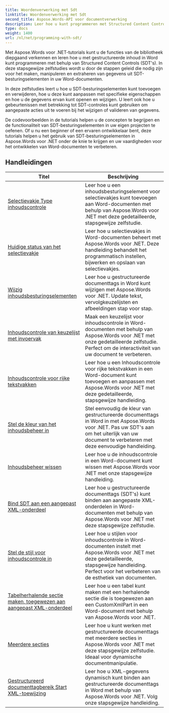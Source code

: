 ```yaml
---
title: Woordenverwerking met Sdt
linktitle: Woordenverwerking met Sdt
second_title: Aspose.Words-API voor documentverwerking
description: Leer hoe u kunt programmeren met Structured Content Controls (SDT) in Aspose.Words voor .NET. Volg stapsgewijze zelfstudies en voorbeeldcode in C# om besturingselementen voor gestructureerde inhoud in uw Word-documenten te manipuleren en aan te passen.
type: docs
weight: 1400
url: /nl/net/programming-with-sdt/
---
```

Met Aspose.Words voor .NET-tutorials kunt u de functies van de bibliotheek diepgaand verkennen en leren hoe u met gestructureerde inhoud in Word kunt programmeren met behulp van Structured Content Controls (SDT's). In deze stapsgewijze zelfstudies wordt u door de stappen geleid die nodig zijn voor het maken, manipuleren en extraheren van gegevens uit SDT-besturingselementen in uw Word-documenten.

In deze zelfstudies leert u hoe u SDT-besturingselementen kunt toevoegen en verwijderen, hoe u deze kunt aanpassen met specifieke eigenschappen en hoe u de gegevens ervan kunt openen en wijzigen. U leert ook hoe u gebeurtenissen met betrekking tot SDT-controles kunt gebruiken om aangepaste acties uit te voeren bij het wijzigen of valideren van gegevens.

De codevoorbeelden in de tutorials helpen u de concepten te begrijpen en de functionaliteit van SDT-besturingselementen in uw eigen projecten te oefenen. Of u nu een beginner of een ervaren ontwikkelaar bent, deze tutorials helpen u het gebruik van SDT-besturingselementen in Aspose.Words voor .NET onder de knie te krijgen en uw vaardigheden voor het ontwikkelen van Word-documenten te verbeteren.

 ## Handleidingen
| Titel | Beschrijving |
| --- | --- |
| [Selectievakje Type inhoudscontrole](./check-box-type-content-control/) | Leer hoe u een inhoudsbesturingselement voor selectievakjes kunt toevoegen aan Word-documenten met behulp van Aspose.Words voor .NET met deze gedetailleerde, stapsgewijze zelfstudie. |
| [Huidige status van het selectievakje](./current-state-of-check-box/) | Leer hoe u selectievakjes in Word-documenten beheert met Aspose.Words voor .NET. Deze handleiding behandelt het programmatisch instellen, bijwerken en opslaan van selectievakjes. |
| [Wijzig inhoudsbesturingselementen](./modify-content-controls/) | Leer hoe u gestructureerde documenttags in Word kunt wijzigen met Aspose.Words voor .NET. Update tekst, vervolgkeuzelijsten en afbeeldingen stap voor stap. |
| [Inhoudscontrole van keuzelijst met invoervak](./combo-box-content-control/) | Maak een keuzelijst voor inhoudscontrole in Word-documenten met behulp van Aspose.Words voor .NET met onze gedetailleerde zelfstudie. Perfect om de interactiviteit van uw document te verbeteren. |
| [Inhoudscontrole voor rijke tekstvakken](./rich-text-box-content-control/) | Leer hoe u een Inhoudscontrole voor rijke tekstvakken in een Word-document kunt toevoegen en aanpassen met Aspose.Words voor .NET met deze gedetailleerde, stapsgewijze handleiding. |
| [Stel de kleur van het inhoudsbeheer in](./set-content-control-color/) | Stel eenvoudig de kleur van gestructureerde documenttags in Word in met Aspose.Words voor .NET. Pas uw SDT's aan om het uiterlijk van uw document te verbeteren met deze eenvoudige handleiding. |
| [Inhoudsbeheer wissen](./clear-contents-control/) | Leer hoe u de inhoudscontrole in een Word-document kunt wissen met Aspose.Words voor .NET met onze stapsgewijze handleiding. |
| [Bind SDT aan een aangepast XML-onderdeel](./bind-sdt-to-custom-xml-part/) | Leer hoe u gestructureerde documenttags (SDT's) kunt binden aan aangepaste XML-onderdelen in Word-documenten met behulp van Aspose.Words voor .NET met deze stapsgewijze zelfstudie. |
| [Stel de stijl voor inhoudscontrole in](./set-content-control-style/) | Leer hoe u stijlen voor inhoudscontrole in Word-documenten instelt met Aspose.Words voor .NET met deze gedetailleerde, stapsgewijze handleiding. Perfect voor het verbeteren van de esthetiek van documenten. |
| [Tabelherhalende sectie maken, toegewezen aan aangepast XML-onderdeel](./creating-table-repeating-section-mapped-to-custom-xml-part/) | Leer hoe u een tabel kunt maken met een herhalende sectie die is toegewezen aan een CustomXmlPart in een Word-document met behulp van Aspose.Words voor .NET. |
| [Meerdere secties](./multi-section/) | Leer hoe u kunt werken met gestructureerde documenttags met meerdere secties in Aspose.Words voor .NET met deze stapsgewijze zelfstudie. Ideaal voor dynamische documentmanipulatie. |
| [Gestructureerd documenttagbereik Start XML-toewijzing](./structured-document-tag-range-start-xml-mapping/) | Leer hoe u XML-gegevens dynamisch kunt binden aan gestructureerde documenttags in Word met behulp van Aspose.Words voor .NET. Volg onze stapsgewijze handleiding. |
